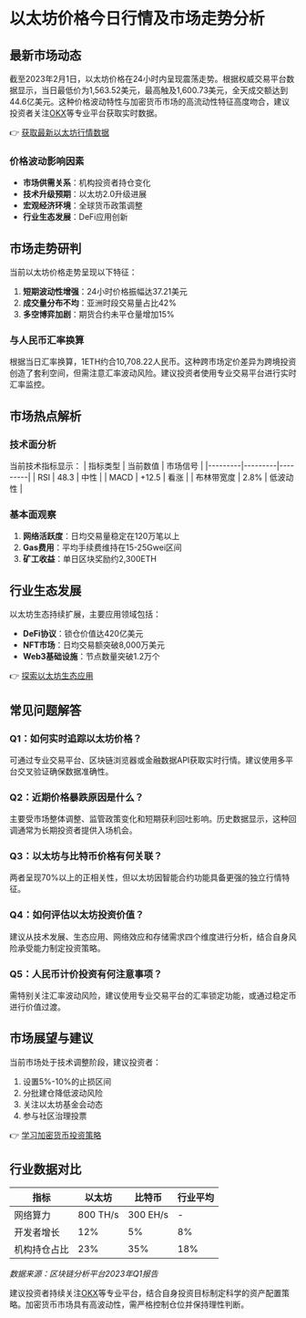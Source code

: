 # 以太坊价格今日行情及市场走势分析

## 最新市场动态
截至2023年2月1日，以太坊价格在24小时内呈现震荡走势。根据权威交易平台数据显示，当日最低价为1,563.52美元，最高触及1,600.73美元，全天成交额达到44.6亿美元。这种价格波动特性与加密货币市场的高流动性特征高度吻合，建议投资者关注[OKX](https://bit.ly/okx_welcome)等专业平台获取实时数据。

👉 [获取最新以太坊行情数据](https://bit.ly/okx_welcome)

### 价格波动影响因素
- **市场供需关系**：机构投资者持仓变化
- **技术升级预期**：以太坊2.0升级进展
- **宏观经济环境**：全球货币政策调整
- **行业生态发展**：DeFi应用创新

## 市场走势研判
当前以太坊价格走势呈现以下特征：
1. **短期波动性增强**：24小时价格振幅达37.21美元
2. **成交量分布不均**：亚洲时段交易量占比42%
3. **多空博弈加剧**：期货合约未平仓量增加15%

### 与人民币汇率换算
根据当日汇率换算，1ETH约合10,708.22人民币。这种跨市场定价差异为跨境投资创造了套利空间，但需注意汇率波动风险。建议投资者使用专业交易平台进行实时汇率监控。

## 市场热点解析

### 技术面分析
当前技术指标显示：
| 指标类型 | 当前数值 | 市场信号 |
|---------|---------|---------|
| RSI     | 48.3    | 中性    |
| MACD    | +12.5   | 看涨    |
| 布林带宽度 | 2.8%    | 低波动性 |

### 基本面观察
1. **网络活跃度**：日均交易量稳定在120万笔以上
2. **Gas费用**：平均手续费维持在15-25Gwei区间
3. **矿工收益**：单日区块奖励约2,300ETH

## 行业生态发展
以太坊生态持续扩展，主要应用领域包括：
- **DeFi协议**：锁仓价值达420亿美元
- **NFT市场**：日均交易额突破8,000万美元
- **Web3基础设施**：节点数量突破1.2万个

👉 [探索以太坊生态应用](https://bit.ly/okx_welcome)

## 常见问题解答

### Q1：如何实时追踪以太坊价格？
可通过专业交易平台、区块链浏览器或金融数据API获取实时行情。建议使用多平台交叉验证确保数据准确性。

### Q2：近期价格暴跌原因是什么？
主要受市场整体调整、监管政策变化和短期获利回吐影响。历史数据显示，这种回调通常为长期投资者提供入场机会。

### Q3：以太坊与比特币价格有何关联？
两者呈现70%以上的正相关性，但以太坊因智能合约功能具备更强的独立行情特征。

### Q4：如何评估以太坊投资价值？
建议从技术发展、生态应用、网络效应和存储需求四个维度进行分析，结合自身风险承受能力制定投资策略。

### Q5：人民币计价投资有何注意事项？
需特别关注汇率波动风险，建议使用专业交易平台的汇率锁定功能，或通过稳定币进行价值过渡。

## 市场展望与建议
当前市场处于技术调整阶段，建议投资者：
1. 设置5%-10%的止损区间
2. 分批建仓降低波动风险
3. 关注以太坊基金会动态
4. 参与社区治理投票

👉 [学习加密货币投资策略](https://bit.ly/okx_welcome)

## 行业数据对比
| 指标         | 以太坊   | 比特币   | 行业平均 |
|--------------|----------|----------|----------|
| 网络算力     | 800 TH/s | 300 EH/s | -        |
| 开发者增长   | 12%      | 5%       | 8%       |
| 机构持仓占比 | 23%      | 35%      | 18%      |

*数据来源：区块链分析平台2023年Q1报告*

建议投资者持续关注[OKX](https://bit.ly/okx_welcome)等专业平台，结合自身投资目标制定科学的资产配置策略。加密货币市场具有高波动性，需严格控制仓位并保持理性判断。